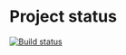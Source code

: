 # Project status
[![Build status](https://ci.appveyor.com/api/projects/status/fpp2kisj8pad921c?svg=true)](https://ci.appveyor.com/project/bychkova/webinterfacetest)
